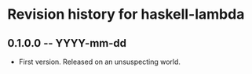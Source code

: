 # Revision history for haskell-lambda

## 0.1.0.0 -- YYYY-mm-dd

* First version. Released on an unsuspecting world.
